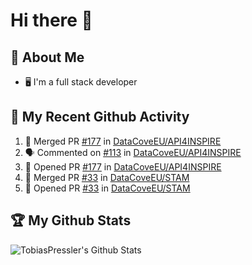 # Hi there 👋

<!--
**TobiasPressler/TobiasPressler** is a ✨ _special_ ✨ repository because its `README.md` (this file) appears on your GitHub profile.

Here are some ideas to get you started:

- 🔭 I’m currently working on ...
- 🌱 I’m currently learning ...
- 👯 I’m looking to collaborate on ...
- 🤔 I’m looking for help with ...
- 💬 Ask me about ...
- 📫 How to reach me: ...
- 😄 Pronouns: ...
- ⚡ Fun fact: ...
-->

## :book: About Me
- 🖥 I'm a full stack developer

## 🔔 My Recent Github Activity
<!--START_SECTION:activity-->
1. 🎉 Merged PR [#177](https://github.com/DataCoveEU/API4INSPIRE/pull/177) in [DataCoveEU/API4INSPIRE](https://github.com/DataCoveEU/API4INSPIRE)
2. 🗣 Commented on [#113](https://github.com/DataCoveEU/API4INSPIRE/issues/113) in [DataCoveEU/API4INSPIRE](https://github.com/DataCoveEU/API4INSPIRE)
3. 💪 Opened PR [#177](https://github.com/DataCoveEU/API4INSPIRE/pull/177) in [DataCoveEU/API4INSPIRE](https://github.com/DataCoveEU/API4INSPIRE)
4. 🎉 Merged PR [#33](https://github.com/DataCoveEU/STAM/pull/33) in [DataCoveEU/STAM](https://github.com/DataCoveEU/STAM)
5. 💪 Opened PR [#33](https://github.com/DataCoveEU/STAM/pull/33) in [DataCoveEU/STAM](https://github.com/DataCoveEU/STAM)
<!--END_SECTION:activity-->

## :trophy: My Github Stats

<img align="left" alt="TobiasPressler's Github Stats" src="https://github-readme-stats.codestackr.vercel.app/api?username=TobiasPressler&show_icons=true&hide_border=true" />
